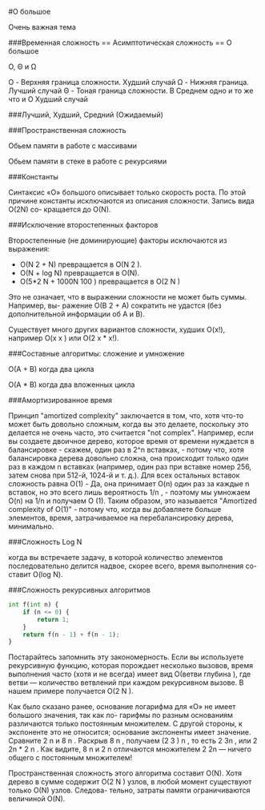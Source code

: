 
#О большое

Очень важная тема

###Временная сложность == Асимптотическая сложность == О большое

O, Θ и Ω

O - Верхняя граница сложности. Худший случай
Ω - Нижняя граница. Лучший случай
Θ - Тоная граница сложности. В Среднем одно и то же что и О Худший случай

###Лучший, Худший, Средний (Ожидаемый)

###Пространственная сложность

Обьем памяти в работе с массивами

Обьем памяти в стеке в работе с рекурсиями

###Константы

Синтаксис «О» большого описывает только скорость роста. По этой
причине константы исключаются из описания сложности. Запись вида O(2N) со-
кращается до O(N).

###Исключение второстепенных факторов

Второстепенные (не доминирующие) факторы исключаются из выражения:
* O(N 2 + N) превращается в O(N 2 ).
* O(N + log N) превращается в O(N).
* O(5*2 N + 1000N 100 ) превращается в O(2 N )

Это не означает, что в выражении сложности не может быть суммы. Например, вы-
ражение O(B 2 + A) сократить не удастся (без дополнительной информации об A и B).

Существует много других вариантов сложности,
худших O(x!), например O(x x ) или O(2 x * x!).

###Составные алгоритмы: сложение и умножение

O(A + B) когда два цикла

O(A * B) когда два вложенных цикла

###Амортизированное время

Принцип "amortized complexity" заключается в том, что,
хотя что-то может быть довольно сложным, когда вы это делаете,
поскольку это делается не очень часто, это считается "not complex".
Например, если вы создаете двоичное дерево, которое время от времени
нуждается в балансировке - скажем, один раз в 2^n вставках, -
потому что, хотя балансировка дерева довольно сложна, она
происходит только один раз в каждом n вставках (например, один
раз при вставке номер 256, затем снова при 512-й, 1024-й и т. д.).
Для всех остальных вставок сложность равна O(1) - Да,
она принимает O(n) один раз за каждые n вставок, но это всего
лишь вероятность 1/n , - поэтому мы умножаем O(n) на 1/n и получаем
O (1). Таким образом, это называется "Amortized complexity of O(1)" -
потому что, когда вы добавляете больше элементов, время, затрачиваемое
на перебалансировку дерева, минимально.

###Сложность Log N

когда вы встречаете задачу, в которой количество
элементов последовательно делится надвое, скорее всего, время выполнения со-
ставит O(log N).

###Сложность рекурсивных алгоритмов

```python
int f(int n) {
    if (n <= 0) {
        return 1;
    }
    return f(n - 1) + f(n - 1);
}
```

Постарайтесь запомнить эту закономерность. Если вы используете рекурсивную
функцию, которая порождает несколько вызовов, время выполнения часто (хотя
и не всегда) имеет вид O(ветви глубина ), где ветви — количество ветвлений при каждом
рекурсивном вызове. В нашем примере получается O(2 N ).

Как было сказано ранее, основание логарифма для «О» не имеет большого значения, так как ло-
гарифмы по разным основаниям различаются только постоянным множителем. С другой стороны,
к экспоненте это не относится; основание экспоненты имеет значение. Сравните 2 n и 8 n . Раскрыв
8 n , получаем (2 3 ) n , то есть 2 3n , или 2 2n * 2 n . Как видите, 8 n и 2 n отличаются множителем 2 2n — ничего
общего с постоянным множителем!

Пространственная сложность этого алгоритма составит O(N). Хотя дерево в сумме
содержит O(2 N ) узлов, в любой момент существуют только O(N) узлов. Следова-
тельно, затраты памяти ограничиваются величиной O(N).
